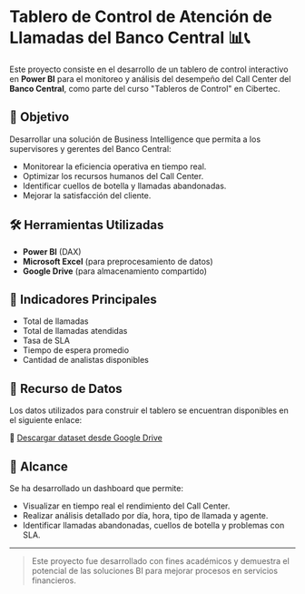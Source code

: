 # Tablero de Control de Atención de Llamadas del Banco Central 📊📞

Este proyecto consiste en el desarrollo de un tablero de control interactivo en **Power BI** para el monitoreo y análisis del desempeño del Call Center del **Banco Central**, como parte del curso "Tableros de Control" en Cibertec.

## 🎯 Objetivo

Desarrollar una solución de Business Intelligence que permita a los supervisores y gerentes del Banco Central:

- Monitorear la eficiencia operativa en tiempo real.
- Optimizar los recursos humanos del Call Center.
- Identificar cuellos de botella y llamadas abandonadas.
- Mejorar la satisfacción del cliente.

## 🛠️ Herramientas Utilizadas

- **Power BI** (DAX)
- **Microsoft Excel** (para preprocesamiento de datos)
- **Google Drive** (para almacenamiento compartido)

## 🧠 Indicadores Principales

- Total de llamadas
- Total de llamadas atendidas
- Tasa de SLA
- Tiempo de espera promedio
- Cantidad de analistas disponibles

## 📁 Recurso de Datos

Los datos utilizados para construir el tablero se encuentran disponibles en el siguiente enlace:

🔗 [Descargar dataset desde Google Drive](https://drive.google.com/file/d/1EImgTZbJR2rLohP2TTwQHYJJiWx2die6/view?usp=sharing)


## 📌 Alcance

Se ha desarrollado un dashboard que permite:

- Visualizar en tiempo real el rendimiento del Call Center.
- Realizar análisis detallado por día, hora, tipo de llamada y agente.
- Identificar llamadas abandonadas, cuellos de botella y problemas con SLA.
---

> Este proyecto fue desarrollado con fines académicos y demuestra el potencial de las soluciones BI para mejorar procesos en servicios financieros.
